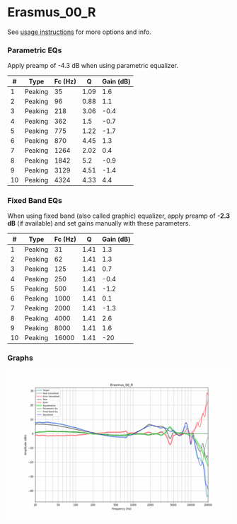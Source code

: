 # Erasmus_00_R
See [usage instructions](https://github.com/jaakkopasanen/AutoEq#usage) for more options and info.

### Parametric EQs
Apply preamp of -4.3 dB when using parametric equalizer.

|   # | Type    |   Fc (Hz) |    Q |   Gain (dB) |
|-----|---------|-----------|------|-------------|
|   1 | Peaking |        35 | 1.09 |         1.6 |
|   2 | Peaking |        96 | 0.88 |         1.1 |
|   3 | Peaking |       218 | 3.06 |        -0.4 |
|   4 | Peaking |       362 | 1.5  |        -0.7 |
|   5 | Peaking |       775 | 1.22 |        -1.7 |
|   6 | Peaking |       870 | 4.45 |         1.3 |
|   7 | Peaking |      1264 | 2.02 |         0.4 |
|   8 | Peaking |      1842 | 5.2  |        -0.9 |
|   9 | Peaking |      3129 | 4.51 |        -1.4 |
|  10 | Peaking |      4324 | 4.33 |         4.4 |

### Fixed Band EQs
When using fixed band (also called graphic) equalizer, apply preamp of **-2.3 dB** (if available) and set gains manually with these parameters.

|   # | Type    |   Fc (Hz) |    Q |   Gain (dB) |
|-----|---------|-----------|------|-------------|
|   1 | Peaking |        31 | 1.41 |         1.3 |
|   2 | Peaking |        62 | 1.41 |         1.3 |
|   3 | Peaking |       125 | 1.41 |         0.7 |
|   4 | Peaking |       250 | 1.41 |        -0.4 |
|   5 | Peaking |       500 | 1.41 |        -1.2 |
|   6 | Peaking |      1000 | 1.41 |         0.1 |
|   7 | Peaking |      2000 | 1.41 |        -1.3 |
|   8 | Peaking |      4000 | 1.41 |         2.6 |
|   9 | Peaking |      8000 | 1.41 |         1.6 |
|  10 | Peaking |     16000 | 1.41 |       -20   |

### Graphs
![](./Erasmus_00_R.png)
